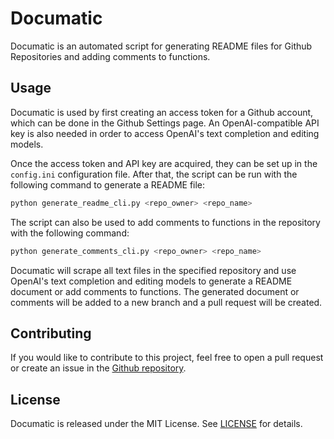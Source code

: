 
# Documatic

Documatic is an automated script for generating README files for Github Repositories and adding comments to functions.

## Usage

Documatic is used by first creating an access token for a Github account, which can be done in the Github Settings page. An OpenAI-compatible API key is also needed in order to access OpenAI's text completion and editing models.

Once the access token and API key are acquired, they can be set up in the `config.ini` configuration file. After that, the script can be run with the following command to generate a README file:

```sh
python generate_readme_cli.py <repo_owner> <repo_name>
```

The script can also be used to add comments to functions in the repository with the following command:

```sh
python generate_comments_cli.py <repo_owner> <repo_name>
```

Documatic will scrape all text files in the specified repository and use OpenAI's text completion and editing models to generate a README document or add comments to functions. The generated document or comments will be added to a new branch and a pull request will be created.

## Contributing

If you would like to contribute to this project, feel free to open a pull request or create an issue in the [Github repository](https://github.com/kadupitiya/documatic).

## License

Documatic is released under the MIT License. See [LICENSE](LICENSE) for details.
